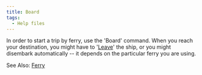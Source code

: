 ```yaml
---
title: Board
tags:
  - Help files
---
```

In order to start a trip by ferry, use the 'Board' command. When you
reach your destination, you might have to '[Leave](Leave "wikilink")'
the ship, or you might disembark automatically -- it depends on the
particular ferry you are using.

See Also: [Ferry](Ferry "wikilink")

